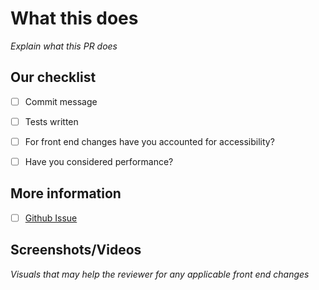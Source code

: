 # What this does

_Explain what this PR does_

## Our checklist

- [ ] Commit message
- [ ] Tests written
- [ ] For front end changes have you accounted for accessibility?
- [ ] Have you considered performance?


## More information

- [ ] [Github Issue](https://github.com/LadiesOfCodeGroupSessions/loc-digital-garden/issues)

## Screenshots/Videos

_Visuals that may help the reviewer for any applicable front end changes_
